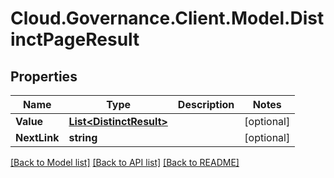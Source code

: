 # Cloud.Governance.Client.Model.DistinctPageResult
## Properties

Name | Type | Description | Notes
------------ | ------------- | ------------- | -------------
**Value** | [**List&lt;DistinctResult&gt;**](DistinctResult.md) |  | [optional] 
**NextLink** | **string** |  | [optional] 

[[Back to Model list]](../README.md#documentation-for-models) [[Back to API list]](../README.md#documentation-for-api-endpoints) [[Back to README]](../README.md)

